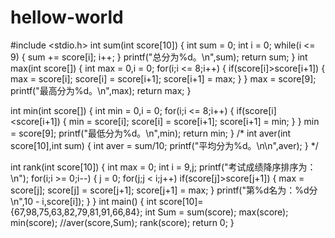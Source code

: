 # hellow-world
#include <stdio.h>
int sum(int score[10])
{
    int sum = 0;
    int i = 0;
    while(i <= 9)
    {
        sum += score[i];
        i++;
    }
    printf("总分为%d。\n",sum);
    return sum;
}
int max(int score[])
{
    int max = 0,i = 0;
    for(i;i <= 8;i++)
    {
        if(score[i]>score[i+1])
        {
            max = score[i];
            score[i] = score[i+1];
            score[i+1] = max;
        }
    }
    max = score[9];
    printf("最高分为%d。\n",max);
    return max;
}

int min(int score[])
{
    int min = 0,i = 0;
    for(i;i <= 8;i++)
    {
        if(score[i]<score[i+1])
        {
            min = score[i];
            score[i] = score[i+1];
            score[i+1] = min;
        }
    }
    min = score[9];
    printf("最低分为%d。\n",min);
    return min;
}
/*
int aver(int score[10],int sum)
{
    int aver = sum/10;
    printf("平均分为%d。\n\n",aver);
}
*/

int rank(int score[10])
{
    int max = 0;
    int i = 9,j;
    printf("考试成绩降序排序为：\n");
    for(i;i >= 0;i--)
    {
        j = 0;
        for(j;j < i;j++)
            if(score[j]>score[j+1])
            {
                max = score[j];
                score[j] = score[j+1];
                score[j+1] = max;
            }
        printf("第%d名为：%d分\n",10 - i,score[i]);
    }
}
int main()
{
    int score[10]={67,98,75,63,82,79,81,91,66,84};
    int Sum = sum(score);
    max(score);
    min(score);
    //aver(score,Sum);
    rank(score);
    return 0;
}
